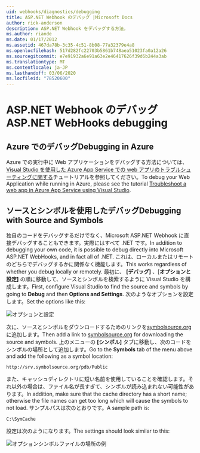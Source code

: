 ```yaml
---
uid: webhooks/diagnostics/debugging
title: ASP.NET Webhook のデバッグ |Microsoft Docs
author: rick-anderson
description: ASP.NET Webhook をデバッグする方法。
ms.author: riande
ms.date: 01/17/2012
ms.assetid: 467da78b-3c35-4c51-8b08-77a32379e4a8
ms.openlocfilehash: 517d282fc22703b5861b748aea51023fa0a12a26
ms.sourcegitcommit: e7e91932a6e91a63e2e46417626f39d6b244a3ab
ms.translationtype: MT
ms.contentlocale: ja-JP
ms.lasthandoff: 03/06/2020
ms.locfileid: "78520600"
---
```

# <a name="aspnet-webhooks-debugging"></a><span data-ttu-id="ac28e-103">ASP.NET Webhook のデバッグ</span><span class="sxs-lookup"><span data-stu-id="ac28e-103">ASP.NET WebHooks debugging</span></span>  

## <a name="debugging-in-azure"></a><span data-ttu-id="ac28e-104">Azure でのデバッグ</span><span class="sxs-lookup"><span data-stu-id="ac28e-104">Debugging in Azure</span></span>

<span data-ttu-id="ac28e-105">Azure での実行中に Web アプリケーションをデバッグする方法については、 [Visual Studio を使用した Azure App Service での web アプリのトラブルシューティングに関する](https://azure.microsoft.com/documentation/articles/web-sites-dotnet-troubleshoot-visual-studio/#webserverlogs)チュートリアルを参照してください。</span><span class="sxs-lookup"><span data-stu-id="ac28e-105">To debug your Web Application while running in Azure, please see the tutorial [Troubleshoot a web app in Azure App Service using Visual Studio](https://azure.microsoft.com/documentation/articles/web-sites-dotnet-troubleshoot-visual-studio/#webserverlogs).</span></span>

## <a name="debugging-with-source-and-symbols"></a><span data-ttu-id="ac28e-106">ソースとシンボルを使用したデバッグ</span><span class="sxs-lookup"><span data-stu-id="ac28e-106">Debugging with Source and Symbols</span></span>

<span data-ttu-id="ac28e-107">独自のコードをデバッグするだけでなく、Microsoft ASP.NET Webhook に直接デバッグすることもできます。実際にはすべて .NET です。</span><span class="sxs-lookup"><span data-stu-id="ac28e-107">In addition to debugging your own code, it is possible to debug directly into Microsoft ASP.NET WebHooks, and in fact all of .NET.</span></span> <span data-ttu-id="ac28e-108">これは、ローカルまたはリモートのどちらでデバッグするかに関係なく機能します。</span><span class="sxs-lookup"><span data-stu-id="ac28e-108">This works regardless of whether you debug locally or remotely.</span></span> <span data-ttu-id="ac28e-109">最初に、 **[デバッグ]** 、[**オプションと設定]** の順に移動して、ソースとシンボルを検索するように Visual Studio を構成します。</span><span class="sxs-lookup"><span data-stu-id="ac28e-109">First, configure Visual Studio to find the source and symbols by going to **Debug** and then **Options and Settings**.</span></span> <span data-ttu-id="ac28e-110">次のようなオプションを設定します。</span><span class="sxs-lookup"><span data-stu-id="ac28e-110">Set the options like this:</span></span>

![オプションと設定](_static/SourceSymbols.png)

<span data-ttu-id="ac28e-112">次に、ソースとシンボルをダウンロードするためのリンクを[symbolsource.org](http://symbolsource.org)に追加します。</span><span class="sxs-lookup"><span data-stu-id="ac28e-112">Then add a link to [symbolsource.org](http://symbolsource.org) for downloading the source and symbols.</span></span> <span data-ttu-id="ac28e-113">上のメニューの **[シンボル]** タブに移動し、次のコードをシンボルの場所として追加します。</span><span class="sxs-lookup"><span data-stu-id="ac28e-113">Go to the **Symbols** tab of the menu above and add the following as a symbol location:</span></span>

```
http://srv.symbolsource.org/pdb/Public
```

<span data-ttu-id="ac28e-114">また、キャッシュディレクトリに短い名前を使用していることを確認します。それ以外の場合は、ファイル名が長すぎて、シンボルが読み込まれない可能性があります。</span><span class="sxs-lookup"><span data-stu-id="ac28e-114">In addition, make sure that the cache directory has a short name; otherwise the file names can get too long which will cause the symbols to not load.</span></span> <span data-ttu-id="ac28e-115">サンプルパスは次のとおりです。</span><span class="sxs-lookup"><span data-stu-id="ac28e-115">A sample path is:</span></span>

```
C:\SymCache
```

<span data-ttu-id="ac28e-116">設定は次のようになります。</span><span class="sxs-lookup"><span data-stu-id="ac28e-116">The settings should look similar to this:</span></span>

![オプションシンボルファイルの場所の例](_static/SymSource.png)
